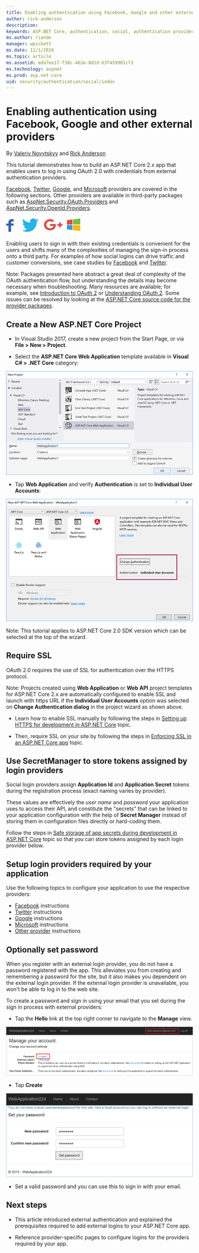```yaml
---
title: Enabling authentication using Facebook, Google and other external
author: rick-anderson
description: 
keywords: ASP.NET Core, authentication, social, authentication providers, google, facebook, twitter, microsoft account
ms.author: riande
manager: wpickett
ms.date: 11/1/2016
ms.topic: article
ms.assetid: eda7ee17-f38c-462e-8d1d-63f459901cf3
ms.technology: aspnet
ms.prod: asp.net-core
uid: security/authentication/social/index
---
```


# Enabling authentication using Facebook, Google and other external providers

<a name=security-authentication-social-logins></a>

By [Valeriy Novytskyy](https://github.com/01binary) and [Rick Anderson](https://twitter.com/RickAndMSFT)

This tutorial demonstrates how to build an ASP.NET Core 2.x app that enables users to log in using OAuth 2.0 with credentials from external authentication providers.

[Facebook](facebook-logins.md), [Twitter](twitter-logins.md), [Google](google-logins.md), and [Microsoft](microsoft-logins.md) providers are covered in the following sections. Other providers are available in third-party packages such as [AspNet.Security.OAuth.Providers](https://github.com/aspnet-contrib/AspNet.Security.OAuth.Providers) and [AspNet.Security.OpenId.Providers](https://github.com/aspnet-contrib/AspNet.Security.OpenId.Providers).

![Social media icons for Facebook, Twitter, Google plus, and Windows](index/_static/social.png)

Enabling users to sign in with their existing credentials is convenient for the users and shifts many of the complexities of managing the sign-in process onto a third party. For examples of how social logins can drive traffic and customer conversions, see case studies by [Facebook](https://www.facebook.com/unsupportedbrowser) and [Twitter](https://dev.twitter.com/resources/case-studies).

Note: Packages presented here abstract a great deal of complexity of the OAuth authentication flow, but understanding the details may become necessary when troubleshooting. Many resources are available; for example, see [Introduction to OAuth 2](https://www.digitalocean.com/community/tutorials/an-introduction-to-oauth-2) or [Understanding OAuth 2](http://www.bubblecode.net/en/2016/01/22/understanding-oauth2/). Some issues can be resolved by looking at the [ASP.NET Core source code for the provider packages](https://github.com/aspnet/Security/tree/dev/src).

## Create a New ASP.NET Core Project

* In Visual Studio 2017, create a new project from the Start Page, or via **File > New > Project**.

* Select the **ASP.NET Core Web Application** template available in **Visual C# > .NET Core** category:

![New Project dialog](index/_static/new-project.png)

* Tap **Web Application** and verify **Authentication** is set to **Individual User Accounts**:

![New Web Application dialog](index/_static/select-project.png)

Note: This tutorial applies to ASP.NET Core 2.0 SDK version which can be selected at the top of the wizard.

## Require SSL

OAuth 2.0 requires the use of SSL for authentication over the HTTPS protocol.

Note: Projects created using **Web Application** or **Web API** project templates for ASP.NET Core 2.x are automatically configured to enable SSL and launch with https URL if the **Individual User Accounts** option was selected on **Change Authentication dialog** in the project wizard as shown above.

* Learn how to enable SSL manually by following the steps in [Setting up HTTPS for development in ASP.NET Core](xref:security/https) topic.

* Then, require SSL on your site by following the steps in [Enforcing SSL in an ASP.NET Core app](xref:security/enforcing-ssl) topic.

## Use SecretManager to store tokens assigned by login providers

Social login providers assign **Application Id** and **Application Secret** tokens during the registration process (exact naming varies by provider).

These values are effectively the *user name* and *password* your application uses to access their API, and constitute the "secrets" that can be linked to your application configuration with the help of **Secret Manager** instead of storing them in configuration files directly or hard-coding them.

Follow the steps in [Safe storage of app secrets during development in ASP.NET Core](xref:security/app-secrets) topic so that you can store tokens assigned by each login provider below.

## Setup login providers required by your application

Use the following topics to configure your application to use the respective providers:

* [Facebook](facebook-logins.md) instructions
* [Twitter](twitter-logins.md) instructions
* [Google](google-logins.md) instructions
* [Microsoft](microsoft-logins.md) instructions
* [Other provider](other-logins.md) instructions

## Optionally set password

When you register with an external login provider, you do not have a password registered with the app. This alleviates you from creating and remembering a password for the site, but it also makes you dependent on the external login provider. If the external login provider is unavailable, you won't be able to log in to the web site.

To create a password and sign in using your email that you set during the sign in process with external providers:

* Tap the **Hello <email alias>** link at the top right corner to navigate to the **Manage** view.

![Web application Manage view](index/_static/pass1a.png)

* Tap **Create**

![Set your password page](index/_static/pass2a.png)

* Set a valid password and you can use this to sign in with your email.

## Next steps

* This article introduced external authentication and explained the prerequisites required to add external logins to your ASP.NET Core app.

* Reference provider-specific pages to configure logins for the providers required by your app.
